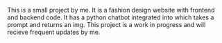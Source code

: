 <p> This is a small project by me. It is a fashion design website with frontend and backend code. It has a python chatbot integrated into which takes a prompt and returns an img. This project is a work in progress and will recieve frequent updates by me.</p> 

